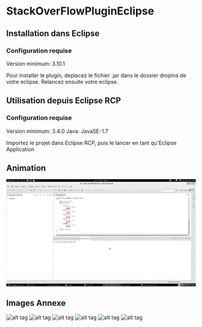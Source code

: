 # StackOverFlowPluginEclipse

## Installation dans Eclipse
### Configuration requise
Version minimum: 3.10.1

Pour installer le plugin, deplacez le fichier .jar dans le dossier dropins de votre eclipse.
Relancez ensuite votre eclipse.

## Utilisation depuis Eclipse RCP
### Configuration requise
Version minimum: 3.4.0
Java: JavaSE-1.7

Importez le projet dans Eclipse RCP, puis le lancer en tant qu'Eclipse Application

## Animation
![alt tag](https://raw.githubusercontent.com/AlexTwX/StackOverFlowPluginEclipse/master/Gif.gif)

## Images Annexe
![alt tag](http://i.imgur.com/AJ5T7gI.png)
![alt tag](http://i.imgur.com/OoKda2S.png)
![alt tag](http://i.imgur.com/v3Kz2p1.png)
![alt tag](http://i.imgur.com/pe8279e.png)
![alt tag](http://i.imgur.com/IvmpdQS.png)
![alt tag](http://i.imgur.com/pQEvMgM.png)

